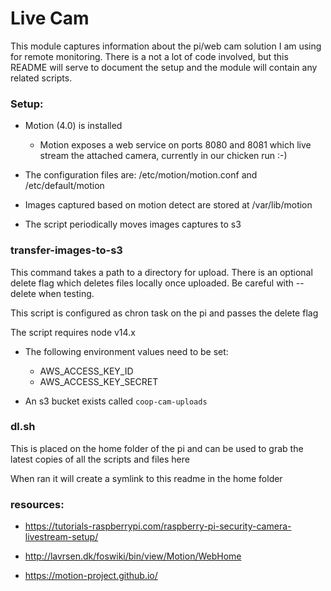 Live Cam
==========

This module captures information about the pi/web cam solution I am using for remote monitoring. There is a not a lot
of code involved, but this README will serve to document the setup and the module will contain any related scripts.

### Setup: ###

* Motion (4.0) is installed
    * Motion exposes a web service on ports 8080 and 8081 which live stream the attached camera, currently in our
      chicken run :-)

* The configuration files are: /etc/motion/motion.conf and /etc/default/motion

* Images captured based on motion detect are stored at /var/lib/motion

* The script periodically moves images captures to s3

### transfer-images-to-s3

This command takes a path to a directory for upload. There is an optional delete flag which deletes files locally once
uploaded. Be careful with --delete when testing.

This script is configured as chron task on the pi and passes the delete flag

The script requires node v14.x

* The following environment values need to be set:
    * AWS_ACCESS_KEY_ID
    * AWS_ACCESS_KEY_SECRET

* An s3 bucket exists called `coop-cam-uploads`

### dl.sh

This is placed on the home folder of the pi and can be used to grab the latest copies of all the scripts and files here

When ran it will create a symlink to this readme in the home folder

### resources: ###

* https://tutorials-raspberrypi.com/raspberry-pi-security-camera-livestream-setup/

* http://lavrsen.dk/foswiki/bin/view/Motion/WebHome

* https://motion-project.github.io/
 